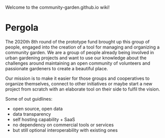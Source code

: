 Welcome to the community-garden.github.io wiki!

# Pergola

The 2020th 8th round of the prototype fund brought up this group of people, engaged into the
creation of a tool for managing and organizing a community garden. We are a group  of
people already being involved in urban gardening projects and want to use our knowledge about
the challenges around maintaining an open community of volunteers and passionate gardeners to create a beautiful place.

Our mission is to make it easier for those groups and cooperatives to organize themselves, connect to other
initiatives or maybe start a new project from scratch with an elaborate tool on their side to fulfil the vision.


Some of out guidlines:

- open source, open data
- data transparency
- self hosting capability + SaaS
- no dependency on commercial tools or services
- but still optional interoperability with existing ones

